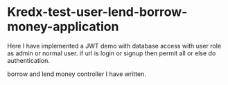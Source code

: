 # Kredx-test-user-lend-borrow-money-application

Here I have implemented a JWT demo with database access with user role as admin or normal user.
if url is login or signup then permit all or else do authentication.

borrow and lend money controller I have written. 